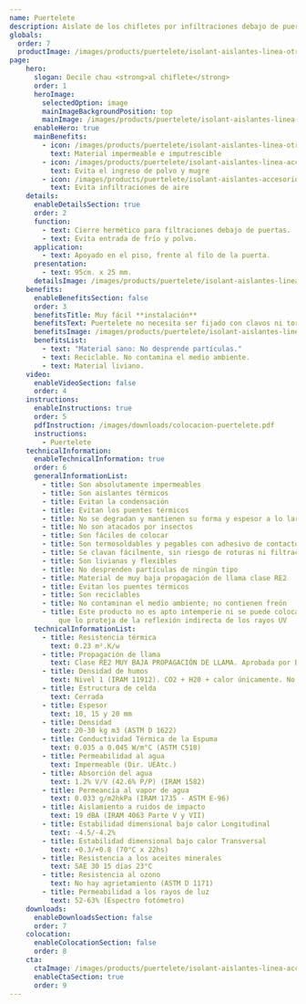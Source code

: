 ```yaml
---
name: Puertelete
description: Aislate de los chifletes por infiltraciones debajo de puertas. <br /><br />No necesita ser fijado con clavos ni tornillos. Cortá tu puertelete (podés usar una trincheta) midiendo el ancho de la puerta, apoyalo en el piso, frente al filo de la puerta, y desplazalo hasta que cubra la totalidad de la puerta.
globals:
  order: 7
  productImage: /images/products/puertelete/isolant-aislantes-linea-otros-usos-puertelete-producto-rollo.png
page:
    hero:
      slogan: Decile chau <strong>al chiflete</strong>
      order: 1
      heroImage:
        selectedOption: image
        mainImageBackgroundPosition: top
        mainImage: /images/products/puertelete/isolant-aislantes-linea-accesorios-puertelete-imagen.jpg
      enableHero: true
      mainBenefits:
        - icon: /images/products/puertelete/isolant-aislantes-linea-otros-usos-puertelete-beneficio-1.svg
          text: Material impermeable e imputrescible
        - icon: /images/products/puertelete/isolant-aislantes-linea-accesorios-puertelete-beneficio-2.svg
          text: Evita el ingreso de polvo y mugre
        - icon: /images/products/puertelete/isolant-aislantes-accesorios-puertelete-beneficio-3.svg
          text: Evita infiltraciones de aire
    details:
      enableDetailsSection: true
      order: 2
      function:
        - text: Cierre hermético para filtraciones debajo de puertas.
        - text: Evita entrada de frío y polvo.
      application:
        - text: Apoyado en el piso, frente al filo de la puerta.
      presentation:
        - text: 95cm. x 25 mm.
      detailsImage: /images/products/puertelete/isolant-aislantes-linea-accesorios-puertelete-imagen-detalle.jpg
    benefits:
      enableBenefitsSection: false
      order: 3
      benefitsTitle: Muy fácil **instalación**
      benefitsText: Puertelete no necesita ser fijado con clavos ni tornillos. Cortá tu puertelete (podés usar una trincheta) midiendo el ancho de la puerta, apoyalo en el piso, frente al filo de la puerta, y desplazalo hasta que cubra la totalidad de la puerta.
      benefitsImage: /images/products/puertelete/isolant-aislantes-linea-otros-usos-puertelete-beneficio-exclusivo.jpg
      benefitsList:
        - text: "Material sano: No desprende partículas."
        - text: Reciclable. No contamina el medio ambiente.
        - text: Material liviano.
    video:
      enableVideoSection: false
      order: 4
    instructions:
      enableInstructions: true
      order: 5
      pdfInstruction: /images/downloads/colocacion-puertelete.pdf
      instructions:
        - Puertelete
    technicalInformation:
      enableTechnicalInformation: true
      order: 6
      generalInformationList:
        - title: Son absolutamente impermeables
        - title: Son aislantes térmicos
        - title: Evitan la condensación
        - title: Evitan los puentes térmicos
        - title: No se degradan y mantienen su forma y espesor a lo largo del tiempo
        - title: No son atacados por insectos
        - title: Son fáciles de colocar
        - title: Son termosoldables y pegables con adhesivo de contacto
        - title: Se clavan fácilmente, sin riesgo de roturas ni filtraciones
        - title: Son livianas y flexibles
        - title: No desprenden partículas de ningún tipo
        - title: Material de muy baja propagación de llama clase RE2
        - title: Evitan los puentes térmicos
        - title: Son reciclables
        - title: No contaminan el medio ambiente; no contienen freón
        - title: Este producto no es apto intemperie ni se puede colocar sin un cielorraso
            que lo proteja de la reflexión indirecta de los rayos UV
      technicalInformationList:
        - title: Resistencia térmica
          text: 0.23 m².K/w
        - title: Propagación de llama
          text: Clase RE2 MUY BAJA PROPAGACIÓN DE LLAMA. Aprobada por Bomberos Argentina.
        - title: Densidad de humos
          text: Nivel 1 (IRAM 11912). CO2 + H20 + calor únicamente. No desprende gases envenenantes.
        - title: Estructura de celda
          text: Cerrada
        - title: Espesor
          text: 10, 15 y 20 mm
        - title: Densidad
          text: 20-30 kg m3 (ASTM D 1622)
        - title: Conductividad Térmica de la Espuma
          text: 0.035 a 0.045 W/m°C (ASTM C518)
        - title: Permeabilidad al agua
          text: Impermeable (Dir. UEAtc.)
        - title: Absorción del agua
          text: 1.2% V/V (42.6% P/P) (IRAM 1582)
        - title: Permeancia al vapor de agua
          text: 0.033 g/m2hkPa (IRAM 1735 - ASTM E-96)
        - title: Aislamiento a ruidos de impacto
          text: 19 dBA (IRAM 4063 Parte V y VII)
        - title: Estabilidad dimensional bajo calor Longitudinal
          text: -4.5/-4.2%
        - title: Estabilidad dimensional bajo calor Transversal
          text: +0.3/+0.8 (70°C x 22hs)
        - title: Resistencia a los aceites minerales
          text: SAE 30 15 días 23°C
        - title: Resistencia al ozono
          text: No hay agrietamiento (ASTM D 1171)
        - title: Permeabilidad a los rayos de luz
          text: 52-63% (Espectro fotómetro)
    downloads:
      enableDownloadsSection: false
      order: 7
    colocation:
      enableColocationSection: false
      order: 8
    cta:
      ctaImage: /images/products/puertelete/isolant-aislantes-linea-accesorios-puertelete-imagen-cta.jpg
      enableCtaSection: true
      order: 9
---
```

